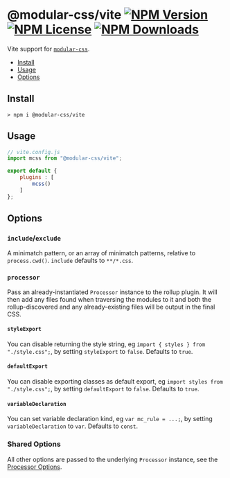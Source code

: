 # @modular-css/vite  [![NPM Version](https://img.shields.io/npm/v/@modular-css/vite.svg)](https://www.npmjs.com/package/@modular-css/vite) [![NPM License](https://img.shields.io/npm/l/@modular-css/vite.svg)](https://www.npmjs.com/package/@modular-css/vite) [![NPM Downloads](https://img.shields.io/npm/dm/@modular-css/vite.svg)](https://www.npmjs.com/package/@modular-css/vite)

Vite support for [`modular-css`](https://github.com/tivac/modular-css).

- [Install](#install)
- [Usage](#usage)
- [Options](#options)

## Install

```shell
> npm i @modular-css/vite
```

## Usage

```javascript
// vite.config.js
import mcss from "@modular-css/vite";

export default {
    plugins : [
        mcss()
    ]
};
```

## Options

### `include`/`exclude`

A minimatch pattern, or an array of minimatch patterns, relative to `process.cwd()`. `include` defaults to `**/*.css`.

### `processor`

Pass an already-instantiated `Processor` instance to the rollup plugin. It will then add any files found when traversing the modules to it and both the rollup-discovered and any already-existing files will be output in the final CSS.

#### `styleExport`

You can disable returning the style string, eg `import { styles } from "./style.css";`, by setting `styleExport` to `false`. Defaults to `true`.

#### `defaultExport`

You can disable exporting classes as default export, eg `import styles from "./style.css";`, by setting `defaultExport` to `false`. Defaults to `true`.

#### `variableDeclaration`

You can set variable declaration kind, eg `var mc_rule = ...;`, by setting `variableDeclaration` to `var`. Defaults to `const`.

### Shared Options

All other options are passed to the underlying `Processor` instance, see the [Processor Options](https://m-css.com/api/#direct-usage-js-api-processor-options).
